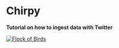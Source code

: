# Chirpy

**Tutorial on how to ingest data with Twitter**

[![Flock of Birds][wallpaper.jpg]][wallpaper.jpg]

[wallpaper.jpg]: http://businessinberkshire.files.wordpress.com/2014/08/flock-of-flying-birds-desktop-wallpaper.jpg
